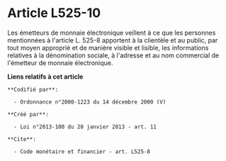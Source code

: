 # Article L525-10

Les émetteurs de monnaie électronique veillent à ce que les personnes mentionnées à l'article L. 525-8 apportent à la
clientèle et au public, par tout moyen approprié et de manière visible et lisible, les informations relatives à la
dénomination sociale, à l'adresse et au nom commercial de l'émetteur de monnaie électronique.

**Liens relatifs à cet article**

	**Codifié par**:

	  - Ordonnance n°2000-1223 du 14 décembre 2000 (V)

	**Créé par**:

	  - Loi n°2013-100 du 28 janvier 2013 - art. 11

	**Cite**:

	  - Code monétaire et financier - art. L525-8
